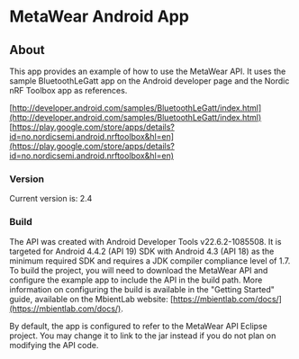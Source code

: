 # MetaWear Android App #

## About ##
This app provides an example of how to use the MetaWear API.  It uses the sample BluetoothLeGatt app on the Android developer page and the Nordic nRF Toolbox app as references.

[http://developer.android.com/samples/BluetoothLeGatt/index.html](http://developer.android.com/samples/BluetoothLeGatt/index.html)  
[https://play.google.com/store/apps/details?id=no.nordicsemi.android.nrftoolbox&hl=en](https://play.google.com/store/apps/details?id=no.nordicsemi.android.nrftoolbox&hl=en)

### Version ###
Current version is: 2.4

### Build ###
The API was created with Android Developer Tools v22.6.2-1085508. It is targeted for Android 4.4.2 (API 19) SDK with Android 4.3 (API 18) as the minimum required SDK and requires a JDK compiler compliance level of 1.7.  To build the project, you will need to download the MetaWear API and configure the example app to include the API in the build path.  More information on configuring the build is available in the "Getting Started" guide, available on the MbientLab website: [https://mbientlab.com/docs/](https://mbientlab.com/docs/).

By default, the app is configured to refer to the MetaWear API Eclipse project.  You may change it to link to the jar instead if you do not plan on modifying the API code.
